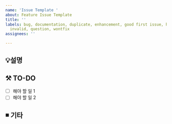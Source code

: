 ```yaml
---
name: 'Issue Template '
about: Feature Issue Template
title: ''
labels: bug, documentation, duplicate, enhancement, good first issue, help wanted,
  invalid, question, wontfix
assignees: ''

---
```


## 💡설명
<!-- 관련 이슈에 대해 설명해주세요. -->

## ⚒️  TO-DO
<!-- 해야 할 일들을 적어주세요. -->
- [ ] 해야 할 일 1
- [ ] 해야 할 일 2

## ◾ 기타 
<!-- 기타 사항을 작성해 주세요. -->
